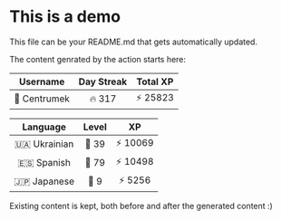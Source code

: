 # This is a demo

This file can be your README.md that gets automatically updated.

The content genrated by the action starts here:

<!--START_SECTION:duolingoStats-->
<!-- Automatically generated with https://github.com/centrumek/duolingo-readme-stats-->

| Username | Day Streak | Total XP |
|:---:|:---:|:---:|
| 👤 Centrumek | 🔥 317 | ⚡ 25823 |

| Language | Level | XP |
|:---:|:---:|:---:|
| 🇺🇦 Ukrainian | 👑 39 | ⚡ 10069 |
| 🇪🇸 Spanish | 👑 79 | ⚡ 10498 |
| 🇯🇵 Japanese | 👑 9 | ⚡ 5256 |

<!--END_SECTION:duolingoStats-->

Existing content is kept, both before and after the generated content :)